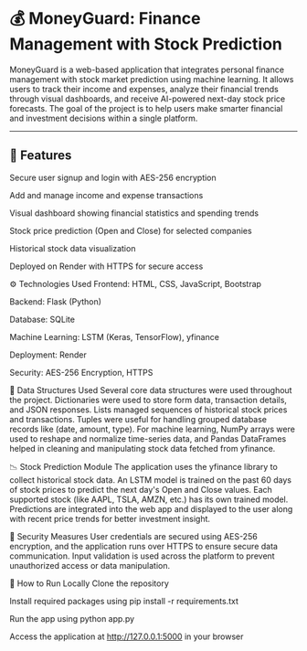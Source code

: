 # 💰 MoneyGuard: Finance Management with Stock Prediction

MoneyGuard is a web-based application that integrates personal finance management with stock market prediction using machine learning. It allows users to track their income and expenses, analyze their financial trends through visual dashboards, and receive AI-powered next-day stock price forecasts. The goal of the project is to help users make smarter financial and investment decisions within a single platform.

-------------------------------------------------------------------------------------------------------------------------------------------------------------------------------------------------------------------
## 🚀 Features
Secure user signup and login with AES-256 encryption

Add and manage income and expense transactions

Visual dashboard showing financial statistics and spending trends

Stock price prediction (Open and Close) for selected companies

Historical stock data visualization

Deployed on Render with HTTPS for secure access

⚙️ Technologies Used
Frontend: HTML, CSS, JavaScript, Bootstrap

Backend: Flask (Python)

Database: SQLite

Machine Learning: LSTM (Keras, TensorFlow), yfinance

Deployment: Render

Security: AES-256 Encryption, HTTPS

🧠 Data Structures Used
Several core data structures were used throughout the project. Dictionaries were used to store form data, transaction details, and JSON responses. Lists managed sequences of historical stock prices and transactions. Tuples were useful for handling grouped database records like (date, amount, type). For machine learning, NumPy arrays were used to reshape and normalize time-series data, and Pandas DataFrames helped in cleaning and manipulating stock data fetched from yfinance.

📉 Stock Prediction Module
The application uses the yfinance library to collect historical stock data. An LSTM model is trained on the past 60 days of stock prices to predict the next day's Open and Close values. Each supported stock (like AAPL, TSLA, AMZN, etc.) has its own trained model. Predictions are integrated into the web app and displayed to the user along with recent price trends for better investment insight.

🔐 Security Measures
User credentials are secured using AES-256 encryption, and the application runs over HTTPS to ensure secure data communication. Input validation is used across the platform to prevent unauthorized access or data manipulation.

📌 How to Run Locally
Clone the repository

Install required packages using pip install -r requirements.txt

Run the app using python app.py

Access the application at http://127.0.0.1:5000 in your browser
